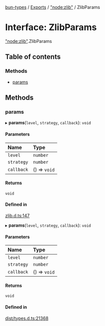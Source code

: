 [bun-types](../README.md) / [Exports](../modules.md) / ["node:zlib"](../modules/node_zlib_.md) / ZlibParams

# Interface: ZlibParams

["node:zlib"](../modules/node_zlib_.md).ZlibParams

## Table of contents

### Methods

- [params](node_zlib_.ZlibParams.md#params)

## Methods

### params

▸ **params**(`level`, `strategy`, `callback`): `void`

#### Parameters

| Name | Type |
| :------ | :------ |
| `level` | `number` |
| `strategy` | `number` |
| `callback` | () => `void` |

#### Returns

`void`

#### Defined in

[zlib.d.ts:147](https://github.com/valgaze/bun-types/blob/5e53f27/zlib.d.ts#L147)

▸ **params**(`level`, `strategy`, `callback`): `void`

#### Parameters

| Name | Type |
| :------ | :------ |
| `level` | `number` |
| `strategy` | `number` |
| `callback` | () => `void` |

#### Returns

`void`

#### Defined in

[dist/types.d.ts:21368](https://github.com/valgaze/bun-types/blob/5e53f27/dist/types.d.ts#L21368)
